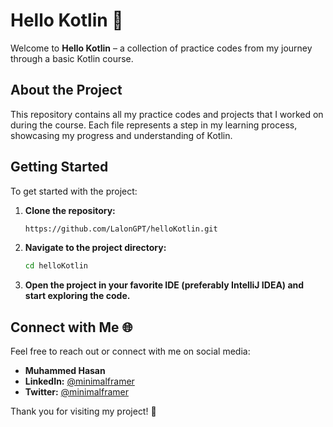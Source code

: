 # Hello Kotlin 🚀

Welcome to **Hello Kotlin** – a collection of practice codes from my journey through a basic Kotlin course.

## About the Project

This repository contains all my practice codes and projects that I worked on during the course. Each file represents a step in my learning process, showcasing my progress and understanding of Kotlin.

## Getting Started

To get started with the project:

1. **Clone the repository:**

    ```bash
    https://github.com/LalonGPT/helloKotlin.git
    ```
2. **Navigate to the project directory:**

    ```bash
    cd helloKotlin
    ```

3. **Open the project in your favorite IDE (preferably IntelliJ IDEA) and start exploring the code.**

## Connect with Me 🌐

Feel free to reach out or connect with me on social media:

- **Muhammed Hasan**
- **LinkedIn:** [@minimalframer](https://linkedin.com/in/minimalframer)
- **Twitter:** [@minimalframer](https://twitter.com/minimalframer)

Thank you for visiting my project! 🎉
